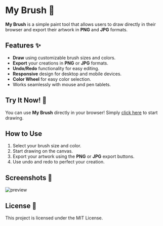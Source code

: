 # My Brush 🎨

**My Brush** is a simple paint tool that allows users to draw directly in their browser and export their artwork in **PNG** and **JPG** formats.

## Features ✨

- **Draw** using customizable brush sizes and colors.
- **Export** your creations in **PNG** or **JPG** formats.
- **Undo/Redo** functionality for easy editing.
- **Responsive** design for desktop and mobile devices.
- **Color Wheel** for easy color selection.
- Works seamlessly with mouse and pen tablets.

## Try It Now! 🚀

You can use **My Brush** directly in your browser! Simply [click here](#) to start drawing.

## How to Use

1. Select your brush size and color.
2. Start drawing on the canvas.
3. Export your artwork using the **PNG** or **JPG** export buttons.
4. Use undo and redo to perfect your creation.

## Screenshots 📸
![preview](https://)

## License 📄

This project is licensed under the MIT License.
